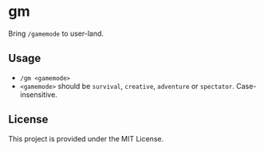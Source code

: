 # gm
Bring `/gamemode` to user-land.

## Usage
* `/gm <gamemode>`
* `<gamemode>` should be `survival`, `creative`, `adventure` or `spectator`. Case-insensitive.

## License
This project is provided under the MIT License.